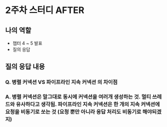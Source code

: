# 2주차 스터디 AFTER

## 나의 역할

- 챕터 4 ~ 5 발표
- 질의 응답

## 질의 응답 내용

### Q. 병렬 커넥션 VS 파이프라인 지속 커넥션 의 차이점
### A. 병렬 커넥션은 말그대로 동시에 커넥션을 여러개 생성하는 것. 멀티 쓰레드와 유사하다고 생각됨. 파이프라인 지속 커넥션은 한 개의 지속 커넥션에 요청을 비동기로 쏘는 것 (요청 뿐만 아니라 응답 처리도 비동기로 해야되겠지)